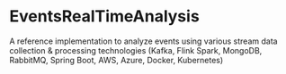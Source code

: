 # EventsRealTimeAnalysis
A reference implementation to analyze events using various stream data collection &amp; processing technologies (Kafka, Flink Spark, MongoDB, RabbitMQ, Spring Boot, AWS, Azure, Docker, Kubernetes)
